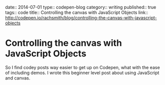 date:: 2014-07-01
type:: codepen-blog
category:: writing
published:: true
tags:: code
title:: Controlling the canvas with JavaScript Objects
link:: http://codepen.io/rachsmith/blog/controlling-the-canvas-with-javascript-objects

# Controlling the canvas with JavaScript Objects

So I find codey posts way easier to get up on Codepen, what with the ease of including demos. I wrote this beginner level post about using JavaScript and canvas.
